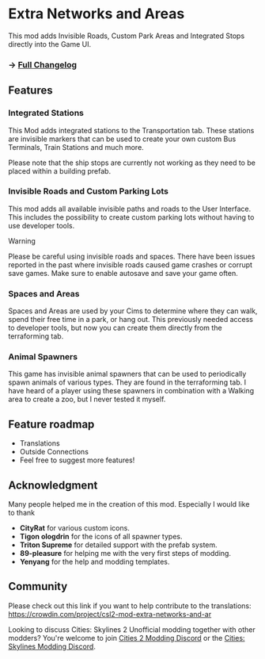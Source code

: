 # Extra Networks and Areas
This mod adds Invisible Roads, Custom Park Areas and Integrated Stops directly into the Game UI.

### -> [Full Changelog](https://github.com/kosch104/ExtraNetworksAndAreas/blob/main/CHANGELOG.md)

## Features
### Integrated Stations
This Mod adds integrated stations to the Transportation tab. These stations are invisible markers that can be used to create your own custom Bus Terminals, Train Stations and much more.

Please note that the ship stops are currently not working as they need to be placed within a building prefab.

### Invisible Roads and Custom Parking Lots
This mod adds all available invisible paths and roads to the User Interface. This includes the possibility to create custom parking lots without having to use developer tools.

> [!WARNING]
> Please be careful using invisible roads and spaces. There have been issues reported in the past where invisible roads caused game crashes or corrupt save games. Make sure to enable autosave and save your game often.

### Spaces and Areas
Spaces and Areas are used by your Cims to determine where they can walk, spend their free time in a park, or hang out. This previously needed access to developer tools, but now you can create them directly from the terraforming tab.

### Animal Spawners
This game has invisible animal spawners that can be used to periodically spawn animals of various types. They are found in the terraforming tab. I have heard of a player using these spawners in combination with a Walking area to create a zoo, but I never tested it myself.

## Feature roadmap
- Translations
- Outside Connections
- Feel free to suggest more features!

## Acknowledgment
Many people helped me in the creation of this mod. Especially I would like to thank
* **CityRat** for various custom icons.
* **Tigon ologdrin** for the icons of all spawner types.
* **Triton Supreme** for detailed support with the prefab system.
* **89-pleasure** for helping me with the very first steps of modding.
* **Yenyang** for the help and modding templates.

## Community
Please check out this link if you want to help contribute to the translations: https://crowdin.com/project/csl2-mod-extra-networks-and-ar 

Looking to discuss Cities: Skylines 2 Unofficial modding together with other modders? You're welcome to join [Cities 2 Modding Discord](https://discord.gg/vd7HXnpPJf) or the [Cities: Skylines Modding Discord](https://discord.gg/27CVdGFA47).
